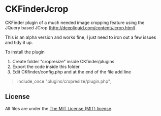 CKFinderJcrop
=============

CKFinder plugin of a much needed image cropping feature using the JQuery based JCrop (http://deepliquid.com/content/Jcrop.html).

This is an alpha version and works fine, I just need to iron out a few issues and tidy it up.

To install the plugin
 1. Create folder "cropresize" inside CKfinder/plugins
 2. Export the code inside this folder
 3. Edit CKfinder/config.php and at the end of the file add line 

>    include_once "plugins/cropresize/plugin.php";



License
-------
All files are under the [The MIT License (MIT) license][license].

[license]:http://en.wikipedia.org/wiki/MIT_License

